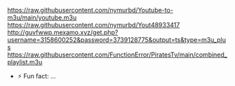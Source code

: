   https://raw.githubusercontent.com/nymurbd/Youtube-to-m3u/main/youtube.m3u
https://raw.githubusercontent.com/nymurbd/Yout48933417
http://guvfwwp.mexamo.xyz/get.php?username=3158600252&password=3739128775&output=ts&type=m3u_plus
https://raw.githubusercontent.com/FunctionError/PiratesTv/main/combined_playlist.m3u
- ⚡ Fun fact: ...

<!---
Akimoi/Akimoi is a ✨ special ✨ repository because its `README.md` (this file) appears on your GitHub profile.
You can click the Preview link to take a look at your changes.
-->
